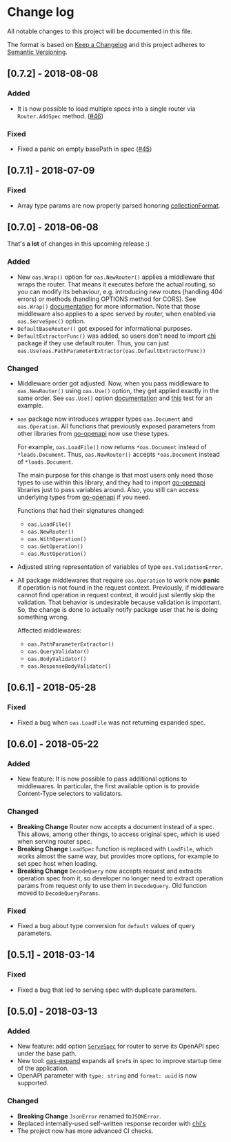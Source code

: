 # Change log

All notable changes to this project will be documented in this file.

The format is based on [Keep a Changelog](http://keepachangelog.com/en/1.0.0/)
and this project adheres to [Semantic Versioning](http://semver.org/spec/v2.0.0.html).

## [0.7.2] - 2018-08-08

### Added

- It is now possible to load multiple specs into a single router via `Router.AddSpec` method. ([#46](https://github.com/hypnoglow/oas2/pull/46))

### Fixed

- Fixed a panic on empty basePath in spec ([#45](https://github.com/hypnoglow/oas2/pull/45))

## [0.7.1] - 2018-07-09

### Fixed

- Array type params are now properly parsed honoring [collectionFormat](https://github.com/OAI/OpenAPI-Specification/blob/master/versions/2.0.md#parameterObject).

## [0.7.0] - 2018-06-08

That's **a lot** of changes in this upcoming release :)

### Added

- New `oas.Wrap()` option for `oas.NewRouter()` applies a middleware that wraps
the router. That means it executes before the actual routing, so you can modify
its behaviour, e.g. introducing new routes (handling 404 errors) or methods (handling
OPTIONS method for CORS). See `oas.Wrap()` [documentation](https://github.com/hypnoglow/oas2/blob/b0d734259c9ebab2bb7196b49a48e3e3c0ada79a/router.go#L141)
for more information. Note that those middleware also applies to a spec served 
by router, when enabled via `oas.ServeSpec()` option.
- `DefaultBaseRouter()` got exposed for informational purposes.
- `DefaultExtractorFunc()` was added, so users don't need to import [chi](https://github.com/go-chi/chi)
package if they use default router. Thus, you can just `oas.Use(oas.PathParameterExtractor(oas.DefaultExtractorFunc))`

### Changed

- Middleware order got adjusted. Now, when you pass middleware to `oas.NewRouter()` using
`oas.Use()` option, they get applied exactly in the same order. See `oas.Use()`
option [documentation](https://github.com/hypnoglow/oas2/blob/b0d734259c9ebab2bb7196b49a48e3e3c0ada79a/router.go#L167)
and [this](https://github.com/hypnoglow/oas2/blob/b0d734259c9ebab2bb7196b49a48e3e3c0ada79a/e2e/middleware_order/main_test.go#L32)
test for an example. 
- `oas` package now introduces wrapper types `oas.Document` and `oas.Operation`. All functions
that previously exposed parameters from other libraries from [go-openapi](https://github.com/go-openapi)
now use these types. 

    For example, `oas.LoadFile()` now returns `*oas.Document` instead of `*loads.Document`.
    Thus, `oas.NewRouter()` accepts `*oas.Document` instead of `*loads.Document`.

    The main purpose for this change is that most users only need those types to
    use within this library, and they had to import [go-openapi](https://github.com/go-openapi)
    libraries just to pass variables around. Also, you still can access underlying types from [go-openapi](https://github.com/go-openapi)
    if you need.
    
    Functions that had their signatures changed:
    
    - `oas.LoadFile()`
    - `oas.NewRouter()`
    - `oas.WithOperation()`
    - `oas.GetOperation()`
    - `oas.MustOperation()`
     
- Adjusted string representation of variables of type `oas.ValidationError`.
- All package middlewares that require `oas.Operation` to work now **panic**
if operation is not found in the request context. Previously, if middleware
cannot find operation in request context, it would just silently skip the validation.
That behavior is undesirable because validation is important. So, the change 
is done to actually notify package user that he is doing something wrong. 

    Affected middlewares:
    
    - `oas.PathParameterExtractor()`
    - `oas.QueryValidator()`
    - `oas.BodyValidator()`
    - `oas.ResponseBodyValidator()`

## [0.6.1] - 2018-05-28

### Fixed

- Fixed a bug when `oas.LoadFile` was not returning expanded spec.

## [0.6.0] - 2018-05-22

### Added

- New feature: It is now possible to pass additional options to middlewares.
In particular, the first available option is to provide Content-Type selectors
to validators.

### Changed

- **Breaking Change** Router now accepts a document instead of a spec. This 
allows, among other things, to access original spec, which is used when serving 
router spec.
- **Breaking Change** `LoadSpec` function is replaced with `LoadFile`, which 
works almost the same way, but provides more options, for example to set
spec host when loading.
- **Breaking Change** `DecodeQuery` now accepts request and extracts operation 
spec from it, so developer no longer need to extract operation params from request
only to use them in `DecodeQuery`. Old function moved to `DecodeQueryParams`.

### Fixed

- Fixed a bug about type conversion for `default` values of query parameters.

## [0.5.1] - 2018-03-14

### Fixed

- Fixed a bug that led to serving spec with duplicate parameters.

## [0.5.0] - 2018-03-13

### Added

- New feature: add option [`ServeSpec`](https://github.com/hypnoglow/oas2/blob/4b7ce7cc55bdd7cbb66e94e8af94f3dd08e8fc01/router.go#L127) for router to serve its OpenAPI spec under the base path.
- New tool: [oas-expand](https://github.com/hypnoglow/oas2/tree/7678e995b788570a0483e667e030f8c7166a6681/cmd/oas-expand) expands all `$ref`s in spec to improve startup time of
the application.
- OpenAPI parameter with `type: string` and `format: uuid` is now supported.

### Changed

- **Breaking Change** `JsonError` renamed to`JSONError`.
- Replaced internally-used self-written response recorder with [chi's](https://github.com/go-chi/chi/blob/master/middleware/wrap_writer18.go#L12) 
- The project now has more advanced CI checks.

